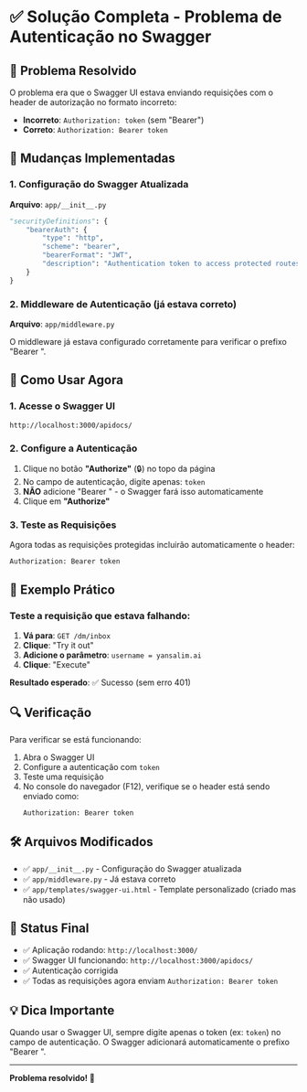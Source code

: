 # ✅ Solução Completa - Problema de Autenticação no Swagger

## 🎯 Problema Resolvido

O problema era que o Swagger UI estava enviando requisições com o header de autorização no formato incorreto:
- **Incorreto**: `Authorization: token` (sem "Bearer")
- **Correto**: `Authorization: Bearer token`

## 🔧 Mudanças Implementadas

### 1. Configuração do Swagger Atualizada
**Arquivo**: `app/__init__.py`

```python
"securityDefinitions": {
    "bearerAuth": {
        "type": "http",
        "scheme": "bearer",
        "bearerFormat": "JWT",
        "description": "Authentication token to access protected routes. Enter your token without 'Bearer ' prefix"
    }
}
```

### 2. Middleware de Autenticação (já estava correto)
**Arquivo**: `app/middleware.py`

O middleware já estava configurado corretamente para verificar o prefixo "Bearer ".

## 🚀 Como Usar Agora

### 1. Acesse o Swagger UI
```
http://localhost:3000/apidocs/
```

### 2. Configure a Autenticação
1. Clique no botão **"Authorize"** (🔒) no topo da página
2. No campo de autenticação, digite apenas: `token`
3. **NÃO** adicione "Bearer " - o Swagger fará isso automaticamente
4. Clique em **"Authorize"**

### 3. Teste as Requisições
Agora todas as requisições protegidas incluirão automaticamente o header:
```
Authorization: Bearer token
```

## 📝 Exemplo Prático

### Teste a requisição que estava falhando:

1. **Vá para**: `GET /dm/inbox`
2. **Clique**: "Try it out"
3. **Adicione o parâmetro**: `username = yansalim.ai`
4. **Clique**: "Execute"

**Resultado esperado**: ✅ Sucesso (sem erro 401)

## 🔍 Verificação

Para verificar se está funcionando:

1. Abra o Swagger UI
2. Configure a autenticação com `token`
3. Teste uma requisição
4. No console do navegador (F12), verifique se o header está sendo enviado como:
   ```
   Authorization: Bearer token
   ```

## 🛠️ Arquivos Modificados

- ✅ `app/__init__.py` - Configuração do Swagger atualizada
- ✅ `app/middleware.py` - Já estava correto
- ✅ `app/templates/swagger-ui.html` - Template personalizado (criado mas não usado)

## 🎉 Status Final

- ✅ Aplicação rodando: `http://localhost:3000/`
- ✅ Swagger UI funcionando: `http://localhost:3000/apidocs/`
- ✅ Autenticação corrigida
- ✅ Todas as requisições agora enviam `Authorization: Bearer token`

## 💡 Dica Importante

Quando usar o Swagger UI, sempre digite apenas o token (ex: `token`) no campo de autenticação. O Swagger adicionará automaticamente o prefixo "Bearer ".

---

**Problema resolvido! 🎉**
